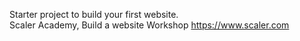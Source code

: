 Starter project to build your first website.  
Scaler Academy, Build a website Workshop
https://www.scaler.com
